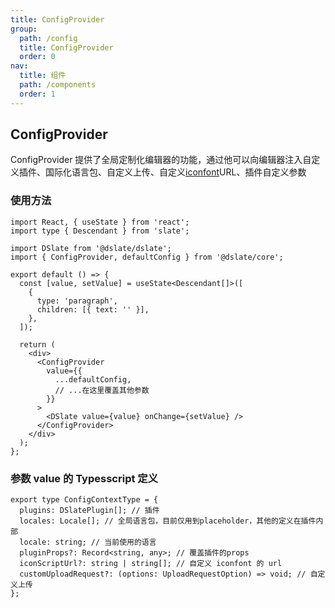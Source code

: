 ```yaml
---
title: ConfigProvider
group:
  path: /config
  title: ConfigProvider
  order: 0
nav:
  title: 组件
  path: /components
  order: 1
---
```


## ConfigProvider

ConfigProvider 提供了全局定制化编辑器的功能，通过他可以向编辑器注入自定义插件、国际化语言包、自定义上传、自定义[iconfont](https://www.iconfont.cn/)URL、插件自定义参数

### 使用方法

```tsx | pure
import React, { useState } from 'react';
import type { Descendant } from 'slate';

import DSlate from '@dslate/dslate';
import { ConfigProvider, defaultConfig } from '@dslate/core';

export default () => {
  const [value, setValue] = useState<Descendant[]>([
    {
      type: 'paragraph',
      children: [{ text: '' }],
    },
  ]);

  return (
    <div>
      <ConfigProvider
        value={{
          ...defaultConfig,
          // ...在这里覆盖其他参数
        }}
      >
        <DSlate value={value} onChange={setValue} />
      </ConfigProvider>
    </div>
  );
};
```

### 参数 value 的 Typesscript 定义

```tsx | pure
export type ConfigContextType = {
  plugins: DSlatePlugin[]; // 插件
  locales: Locale[]; // 全局语言包，目前仅用到placeholder，其他的定义在插件内部
  locale: string; // 当前使用的语言
  pluginProps?: Record<string, any>; // 覆盖插件的props
  iconScriptUrl?: string | string[]; // 自定义 iconfont 的 url
  customUploadRequest?: (options: UploadRequestOption) => void; // 自定义上传
};
```
